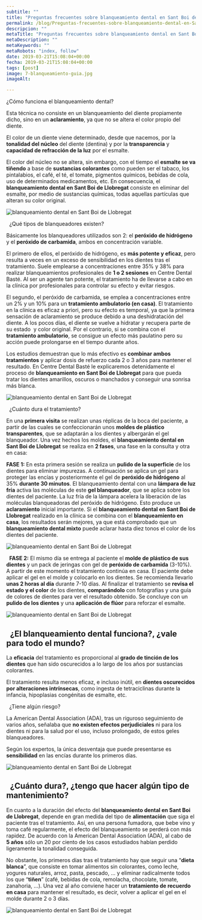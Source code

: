 ```yaml
---
subtitle: ""
title: "Preguntas frecuentes sobre blanqueamiento dental en Sant Boi de Llobregat"
permalink: /blog/Preguntas-frecuentes-sobre-blanqueamiento-dental-en-Sant-Boi-de-Llobregat/
descripcion: ""
metaTitle: "Preguntas frecuentes sobre blanqueamiento dental en Sant Boi de Llobregat"
metaDescription: ""
metaKeywords: ""
metaRobots: "index, follow"
date: 2019-03-21T15:08:04+00:00
fecha: 2019-03-21T15:08:04+00:00
tags: [post]
image: 7-blanqueamiento-guia.jpg
imageAlt: 

---
```



¿Cómo funciona el blanqueamiento dental?


Esta técnica no consiste en un blanqueamiento del diente propiamente dicho, sino en un **aclaramiento**, ya que no se altera el color propio del diente.

El color de un diente viene determinado, desde que nacemos, por la **tonalidad del núcleo** del diente (dentina) y por la **transparencia** y **capacidad de refracción de la luz** por el esmalte.

El color del núcleo no se altera, sin embargo, con el tiempo el **esmalte se va tiñendo** a base de **sustancias colorantes** como pueden ser el tabaco, los pintalabios, el café, el té, el tomate, pigmentos químicos, bebidas de cola, uso de determinados medicamentos, etc. En consecuencia, el **blanqueamiento dental en Sant Boi de Llobregat** consiste en eliminar del esmalte, por medio de sustancias químicas, todas aquellas partículas que alteran su color original.

![blanqueamiento dental en Sant Boi de Llobregat](/assets/static/images/blog/blog-inner/blanqueamiento-antes-despues.jpg)

 
¿Qué tipos de blanqueadores existen?


Básicamente los blanqueadores utilizados son 2: el **peróxido de hidrógeno** y el **peróxido de carbamida**, ambos en concentración variable.

El primero de ellos, el peróxido de hidrógeno, es **más potente y eficaz**, pero resulta a veces en un exceso de sensibilidad en los dientes tras el tratamiento.
Suele emplearse a concentraciones entre 35% y 38% para realizar blanqueamientos profesionales de **1 o 2 sesiones** en Centre Dental Basté.
Al ser un agente tan potente, el tratamiento ha de llevarse a cabo en la clínica por profesionales para controlar su efecto y evitar riesgos.

El segundo, el peróxido de carbamida, se emplea a concentraciones entre un 2% y un 10% para un **tratamiento ambulatorio (en casa)**.
El tratamiento en la clínica es eficaz a priori, pero su efecto es temporal, ya que la primera sensación de aclaramiento se produce debido a una deshidratación del diente. A los pocos días, el diente se vuelve a hidratar y recupera parte de su estado  y color original. Por el contrario, si se combina con el **tratamiento ambulatorio**, se consigue un efecto más paulatino pero su acción puede prolongarse en el tiempo durante años.

Los estudios demuestran que lo más efectivo es **combinar ambos tratamientos** y aplicar dosis de refuerzo cada 2 o 3 años para mantener el resultado. En Centre Dental Basté le explicaremos detenidamente el proceso de **blanqueamiento en Sant Boi de Llobregat** para que pueda tratar los dientes amarillos, oscuros o manchados y conseguir una sonrisa más blanca.

![blanqueamiento dental en Sant Boi de Llobregat](/assets/static/images/blog/blog-inner/blanqueamiento-gel.jpg)

 
¿Cuánto dura el tratamiento?


En una **primera visita** se realizan unas réplicas de la boca del paciente, a partir de las cuales se confeccionarán unos **moldes de plástico transparentes**, que se adaptarán a los dientes y albergarán el gel blanqueador.
Una vez hechos los moldes, el **blanqueamiento dental en Sant Boi de Llobregat** se realiza en **2 fases**, una fase en la consulta y otra en casa:

**FASE 1:** En esta primera sesión se realiza un **pulido de la superficie** de los dientes para eliminar impurezas. A continuación se aplica un gel para proteger las encías y posteriormente el gel de **peróxido de hidrógeno** al 35% **durante 30 minutos**.
El blanqueamiento dental con una **lámpara de luz fría** activa las moléculas de este **gel blanqueador**, que se aplica sobre los dientes del paciente. La luz fría de la lámpara acelera la liberación de las moléculas blanqueadoras del peróxido de hidrógeno. Esto produce un **aclaramiento** inicial importante.
Si el **blanqueamiento dental en Sant Boi de Llobregat** realizado en la clínica se combina con el **blanqueamiento en casa**, los resultados serán mejores, ya que está comprobado que un **blanqueamiento dental mixto** puede aclarar hasta diez tonos el color de los dientes del paciente.

![blanqueamiento dental en Sant Boi de Llobregat](/assets/static/images/blog/blog-inner/blanqueamiento-luz.jpg)

 
**FASE 2:** El mismo día se entrega al paciente el **molde de plástico de sus dientes** y un pack de jeringas con gel de **peróxido de carbamida** (3-10%). A partir de este momento el tratamiento continúa en casa. El paciente debe aplicar el gel en el molde y colocarlo en los dientes. Se recomienda llevarlo **unas 2 horas al día** durante 7-10 días. Al finalizar el tratamiento se **revisa el estado y el color** de los dientes, **comparándolo** con fotografías y una guía de colores de dientes para ver el resultado obtenido.
Se concluye con un **pulido de los dientes** y una **aplicación de flúor** para reforzar el esmalte.

![blanqueamiento dental en Sant Boi de Llobregat](/assets/static/images/blog/blog-inner/blanqueamiento-casa.jpg)

 
¿El blanqueamiento dental funciona?, ¿vale para todo el mundo?
----------


La **eficacia** del tratamiento es proporcional al **grado de tinción de los dientes** que han sido oscurecidos a lo largo de los años por sustancias colorantes.

El tratamiento resulta menos eficaz, e incluso inútil, en **dientes oscurecidos por alteraciones intrínsecas**, como ingesta de tetraciclinas durante la infancia, hipoplasias congénitas de esmalte, etc.

 
¿Tiene algún riesgo?


La American Dental Association (ADA), tras un riguroso seguimiento de varios años, señalaba que **no existen efectos perjudiciales** ni para los dientes ni para la salud por el uso, incluso prolongado, de estos geles blanqueadores.

Según los expertos, la única desventaja que puede presentarse es **sensibilidad** en las encías durante los primeros días.

![blanqueamiento dental en Sant Boi de Llobregat](/assets/static/images/blog/blog-inner/blanqueamiento-guia.jpg)

 
¿Cuánto dura?, ¿tengo que hacer algún tipo de mantenimiento?
--------


En cuanto a la duración del efecto del **blanqueamiento dental en Sant Boi de Llobregat**, depende en gran medida del tipo de **alimentación** que siga el paciente tras el tratamiento. Así, en una persona fumadora, que bebe vino y toma café regularmente, el efecto del blanqueamiento se perderá con más rapidez.
De acuerdo con la American Dental Association (ADA), al cabo de **5 años** sólo un 20 por ciento de los casos estudiados habían perdido ligeramente la tonalidad conseguida.

No obstante, los primeros días tras el tratamiento hay que seguir una “**dieta blanca**”, que consiste en tomar alimentos sin colorantes, como leche, yogures naturales, arroz, pasta, pescado, … y eliminar radicalmente todos los que “**tiñen**” (café, bebidas de cola, remolacha, chocolate, tomate, zanahoria, …). Una vez al año conviene hacer un **tratamiento de recuerdo en casa** para mantener el resultado, es decir, volver a aplicar el gel en el molde durante 2 o 3 días.

![blanqueamiento dental en Sant Boi de Llobregat](/assets/static/images/blog/blog-inner/blanqueamiento-dieta.png)
